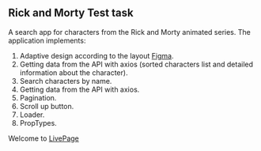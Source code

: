 Rick and Morty Test task
---
A search app for characters from the Rick and Morty animated series.
The application implements:
1) Adaptive design according to the layout [Figma](https://www.figma.com/file/wsndIMMisT3mRUm59NtW6U/Rick-and-Morty-(web-responsive)-(Community)?node-id=0%3A1&amp;t=zXvvbBwrY5qV6cIh-0).
2) Getting data from the API with axios (sorted characters list and detailed information about the character).
3) Search characters by name.
4) Getting data from the API with axios.
5) Pagination.
6) Scroll up button.
7) Loader.
8) PropTypes.

Welcome to [LivePage](svetlankogr.github.io/rick-and-morty/)
